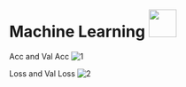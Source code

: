 <h1> Machine Learning <img src= "https://user-images.githubusercontent.com/72623174/120094417-6ae40080-c14a-11eb-97d7-dc67cba448d4.png" height="50" width="50"></h1>


Acc and Val Acc
![1](https://user-images.githubusercontent.com/20537982/120321590-b1358d00-c30d-11eb-8b8d-acc2cab1b315.jpeg)



Loss and Val Loss
![2](https://user-images.githubusercontent.com/20537982/120321647-bf83a900-c30d-11eb-8c2c-297d5f40a6c2.jpeg)
